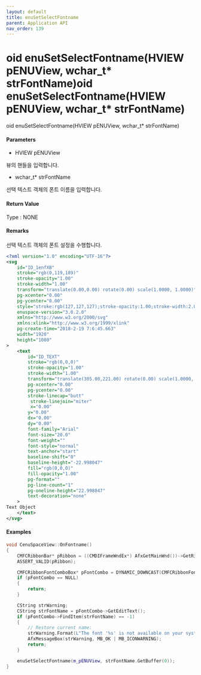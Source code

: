 ```yaml
---
layout: default
title: enuSetSelectFontname
parent: Application API
nav_order: 139
---
```

# oid enuSetSelectFontname\(HVIEW pENUView, wchar\_t\* strFontName\)oid enuSetSelectFontname\(HVIEW pENUView, wchar\_t\* strFontName\)

oid enuSetSelectFontname\(HVIEW pENUView, wchar\_t\* strFontName\)

#### Parameters

* HVIEW pENUView

뷰의 핸들을 입력합니다.

* wchar\_t\* strFontName

선택 텍스트 객체의 폰트 이름을 입력합니다.

#### Return Value

Type : NONE

#### Remarks

선택 텍스트 객체의 폰트 설정을 수행합니다.

```xml
<?xml version="1.0" encoding="UTF-16"?>
<svg
    id="ID_1enfXB"
    stroke="rgb(0,119,189)"
    stroke-opacity="1.00"
    stroke-width="1.00"
    transform="translate(0.00,0.00) rotate(0.00) scale(1.0000, 1.0000)"
    pg-xcenter="0.00"
    pg-ycenter="0.00"
    style="stroke:rgb(127,127,127);stroke-opacity:1.00;stroke-width:2.00;stroke-dasharray:1,1,1;"
    enuspace-version="3.0.2.0"
    xmlns="http://www.w3.org/2000/svg"
    xmlns:xlink="http://www.w3.org/1999/xlink"
    pg-create-time="2018-2-19 7:6:45.663"
    width="1920"
    height="1080"
>
    <text
        id="ID_TEXT"
        stroke="rgb(0,0,0)"
        stroke-opacity="1.00"
        stroke-width="1.00"
        transform="translate(305.00,221.00) rotate(0.00) scale(1.0000, 1.0000)"
        pg-xcenter="0.00"
        pg-ycenter="0.00"
        stroke-linecap="butt"
         stroke-linejoin="miter"
         x="0.00"
        y="0.00"
        dx="0.00"
        dy="0.00"
        font-family="Arial"
        font-size="20.0"
        font-weight=""
        font-style="normal"
        text-anchor="start"
        baseline-shift="0"
        baseline-height="-22.998047"
        fill="rgb(0,0,0)"
        fill-opacity="1.00"
        pg-format=""
        pg-line-count="1"
        pg-oneline-height="22.998047"
        text-decoration="none"
    >
Text Object
    </text>
</svg>
```

#### Examples

```cpp
void CenuSpaceView::OnFontname()
{
    CMFCRibbonBar* pRibbon = ((CMDIFrameWndEx*) AfxGetMainWnd())->GetRibbonBar(); 
    ASSERT_VALID(pRibbon); 

    CMFCRibbonFontComboBox* pFontCombo = DYNAMIC_DOWNCAST(CMFCRibbonFontComboBox, pRibbon->FindByID(ID_FONT_FONT));
    if (pFontCombo == NULL)
    {
        return;
    }

    CString strWarning;
    CString strFontName = pFontCombo->GetEditText();
    if (pFontCombo->FindItem(strFontName) == -1)
    {
        // Restore current name:
        strWarning.Format(L"The font '%s' is not available on your system!", strFontName);
        AfxMessageBox(strWarning, MB_OK | MB_ICONWARNING);
        return;
    }

    enuSetSelectFontname(m_pENUView, strFontName.GetBuffer(0));
}
```



